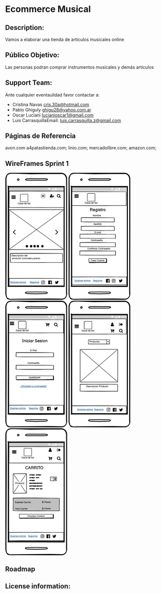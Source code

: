 # Ecommerce Musical

## Description:
Vamos a elaborar una tienda de artículos musicales online

## Público Objetivo: 
Las personas podran comprar instrumentos musicales y demás artículos


## Support Team:
Ante cualquier eventaulidad favor contactar a:

- Cristina Navas cris.30a@hotmail.com
- Pablo Ghiguly  ghigu28@yahoo.com.ar
- Oscar Luciani lucianioscar1@gmail.com
- Luis CarrasquillaEmail: <luis.carrasquilla.z@gmail.com>

## Páginas de Referencia
avon.com
a4patastienda.com;
linio.com;
mercadolibre.com;
amazon.com;

## WireFrames Sprint 1

<img src= "./wireframes/HOME.png" width='200' title="Home"/>
<img src= "./wireframes/FORMULARIO_DE_REGISTRO.png" width='200' title="Registro"/>
<img src= "./wireframes/FORMULARIO_DE_LOGIN.png" width='200' title="Login"/>
<img src= "./wireframes/DETALLE_DEL_PRODUCTO.png" width='200' title="Producto"/>
<img src= "./wireframes/CARRITO.png" width='200' title="Carrito"/>




## Roadmap

## License information:  
